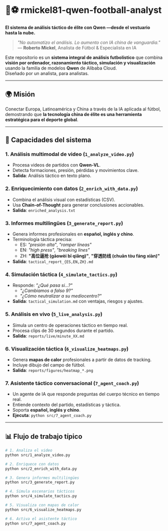 # 🧠⚽ rmickel81-qwen-football-analyst  
**El sistema de análisis táctico de élite con Qwen —desde el vestuario hasta la nube.**

> *"No automatizo el análisis. Lo aumento con IA china de vanguardia."*  
> — **Roberto Mickel**, Analista de Fútbol & Especialista en IA

Este repositorio es un **sistema integral de análisis futbolístico** que combina **visión por ordenador, razonamiento táctico, simulación y visualización** usando la familia de modelos **Qwen** de Alibaba Cloud.  
Diseñado por un analista, para analistas.

---

## 🌍 Misión
Conectar Europa, Latinoamérica y China a través de la IA aplicada al fútbol, demostrando que **la tecnología china de élite es una herramienta estratégica para el deporte global**.

---

## 🚀 Capacidades del sistema

### 1. **Análisis multimodal de video** (`1_analyze_video.py`)
- Procesa videos de partidos con **Qwen-VL**.
- Detecta formaciones, presión, pérdidas y movimientos clave.
- **Salida**: Análisis táctico en texto plano.

### 2. **Enriquecimiento con datos** (`2_enrich_with_data.py`)
- Combina el análisis visual con estadísticas (CSV).
- Usa **Chain-of-Thought** para generar conclusiones accionables.
- **Salida**: `enriched_analysis.txt`

### 3. **Informes multilingües** (`3_generate_report.py`)
- Genera informes profesionales en **español, inglés y chino**.
- Terminología táctica precisa:  
  - ES: *"presión alta"*, *"romper líneas"*  
  - EN: *"high press"*, *"breaking lines"*  
  - ZH: **"高位逼抢 (gāowèi bī qiǎng)"**, **"穿透防线 (chuān tòu fáng xiàn)"**
- **Salida**: `tactical_report_{ES,EN,ZH}.md`

### 4. **Simulación táctica** (`4_simulate_tactics.py`)
- Responde: *"¿Qué pasa si...?"*  
  - *"¿Cambiamos a falso 9?"*  
  - *"¿Cómo neutralizar a su mediocentro?"*
- **Salida**: `tactical_simulation.md` con ventajas, riesgos y ajustes.

### 5. **Análisis en vivo** (`5_live_analysis.py`)
- Simula un centro de operaciones táctico en tiempo real.
- Procesa clips de 30 segundos durante el partido.
- **Salida**: `reports/live/minute_XX.md`

### 6. **Visualización táctica** (`6_visualize_heatmaps.py`)
- Genera **mapas de calor** profesionales a partir de datos de tracking.
- Incluye dibujo del campo de fútbol.
- **Salida**: `reports/figures/heatmap_*.png`

### 7. **Asistente táctico conversacional** (`7_agent_coach.py`)
- Un agente de IA que responde preguntas del cuerpo técnico en tiempo real.
- Entiende contexto del partido, estadísticas y táctica.
- Soporta **español, inglés y chino**.
- **Ejecuta**: `python src/7_agent_coach.py`

---

## 📊 Flujo de trabajo típico

```bash
# 1. Analiza el video
python src/1_analyze_video.py

# 2. Enriquece con datos
python src/2_enrich_with_data.py

# 3. Genera informes multilingües
python src/3_generate_report.py

# 4. Simula escenarios tácticos
python src/4_simulate_tactics.py

# 5. Visualiza con mapas de calor
python src/6_visualize_heatmaps.py

# 6. Activa el asistente táctico
python src/7_agent_coach.py
